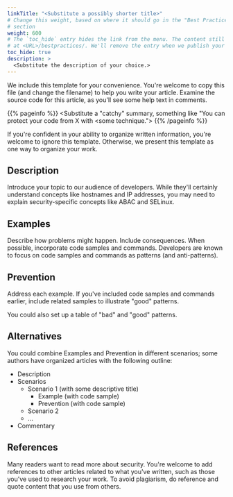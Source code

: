 ```yaml
---
linkTitle: "<Substitute a possibly shorter title>"
# Change this weight, based on where it should go in the "Best Practices"
# section
weight: 600
# The `toc_hide` entry hides the link from the menu. The content still available
# at <URL>/bestpractices/. We'll remove the entry when we publish your work
toc_hide: true
description: >
  <Substitute the description of your choice.>
---
```


We include this template for your convenience. You're welcome to copy this file
(and change the filename) to help you write your article. Examine the source
code for this article, as you'll see some help text in comments.

<!-- For the title:

- If you want to address the OWASP item in general, use the name of the OWASP Top 10 item
- If your article is more specific, make sure it "stands out". We may have
  suggestions to help. -->

{{% pageinfo %}}
<Substitute a "catchy" summary, something like "You can protect your code from X
with <some technique.">
{{% /pageinfo %}}

If you're confident in your ability to organize written information, you're welcome to ignore this template. Otherwise, we present this template as one way to organize your work.

## Description

Introduce your topic to our audience of developers. While they'll certainly understand concepts like hostnames and IP addresses, you may need to explain security-specific concepts like ABAC and SELinux.

## Examples

Describe how problems might happen. Include consequences. When possible, incorporate code samples and commands. Developers are known to focus on code samples and commands as patterns (and anti-patterns).

## Prevention <or Prevent Name of Problem>

Address each example. If you've included code samples and commands earlier, include related samples to illustrate "good" patterns.

You could also set up a table of "bad" and "good" patterns.

## Alternatives

You could combine Examples and Prevention in different scenarios; some authors have organized articles with the following outline:

- Description
- Scenarios
  - Scenario 1 (with some descriptive title)
    - Example (with code sample)
    - Prevention (with code sample)
  - Scenario 2
  - ...
- Commentary

## References

Many readers want to read more about security. You're welcome to add references to other articles related to what you've written, such as those you've used to research your work. To avoid plagiarism, do reference and quote content that you use from others.
